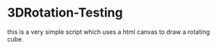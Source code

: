 # 3DRotation-Testing

this is a very simple script which uses a html canvas to draw a rotating cube. 
